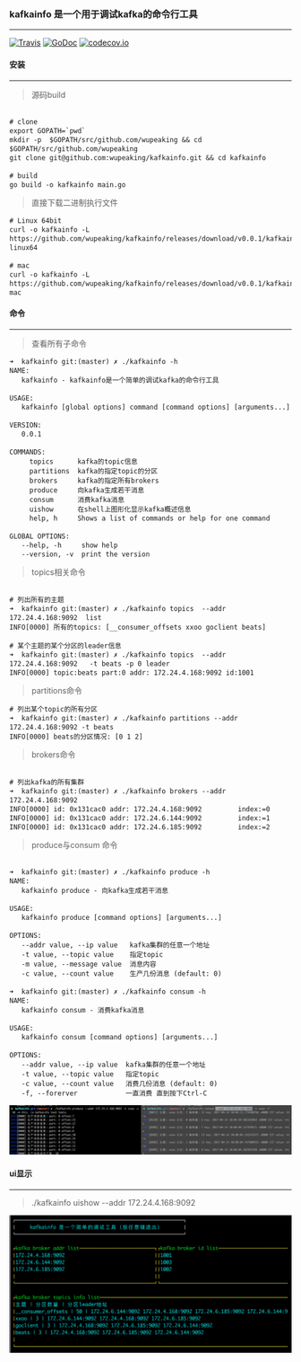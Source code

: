 ### kafkainfo 是一个用于调试kafka的命令行工具
------
[![Travis](https://travis-ci.org/wupeaking/kafkainfo.svg?branch=master)](https://travis-ci.org/wupeaking/kafkainfo)
[![GoDoc](https://godoc.org/github.com/wupeaking/kafkainfo?status.svg)](https://godoc.org/github.com/wupeaking/kafkainfo)
[![codecov.io](https://codecov.io/gh/wupeaking/kafkainfo/coverage.svg?branch=master)](https://codecov.io/gh/wupeaking/kafkainfo?branch=master)

#### 安装
------

> 源码build

```shell

# clone
export GOPATH=`pwd`
mkdir -p  $GOPATH/src/github.com/wupeaking && cd $GOPATH/src/github.com/wupeaking
git clone git@github.com:wupeaking/kafkainfo.git && cd kafkainfo

# build
go build -o kafkainfo main.go

```

> 直接下载二进制执行文件

```shell
# Linux 64bit
curl -o kafkainfo -L https://github.com/wupeaking/kafkainfo/releases/download/v0.0.1/kafkainfo-linux64

# mac
curl -o kafkainfo -L https://github.com/wupeaking/kafkainfo/releases/download/v0.0.1/kafkainfo-mac
```


#### 命令
------

> 查看所有子命令

```shell
➜  kafkainfo git:(master) ✗ ./kafkainfo -h
NAME:
   kafkainfo - kafkainfo是一个简单的调试kafka的命令行工具

USAGE:
   kafkainfo [global options] command [command options] [arguments...]

VERSION:
   0.0.1

COMMANDS:
     topics      kafka的topic信息
     partitions  kafka的指定topic的分区
     brokers     kafka的指定所有brokers
     produce     向kafka生成若干消息
     consum      消费kafka消息
     uishow      在shell上图形化显示kafka概述信息
     help, h     Shows a list of commands or help for one command

GLOBAL OPTIONS:
   --help, -h     show help
   --version, -v  print the version
```


> topics相关命令

```shell

# 列出所有的主题
➜  kafkainfo git:(master) ✗ ./kafkainfo topics  --addr 172.24.4.168:9092  list
INFO[0000] 所有的topics: [__consumer_offsets xxoo goclient beats]

# 某个主题的某个分区的leader信息
➜  kafkainfo git:(master) ✗ ./kafkainfo topics  --addr 172.24.4.168:9092   -t beats -p 0 leader
INFO[0000] topic:beats part:0 addr: 172.24.4.168:9092 id:1001
```


> partitions命令

```shell
# 列出某个topic的所有分区
➜  kafkainfo git:(master) ✗ ./kafkainfo partitions --addr 172.24.4.168:9092 -t beats
INFO[0000] beats的分区情况: [0 1 2]
```

> brokers命令

```shell

# 列出kafka的所有集群
➜  kafkainfo git:(master) ✗ ./kafkainfo brokers --addr 172.24.4.168:9092
INFO[0000] id: 0x131cac0 addr: 172.24.4.168:9092         index:=0
INFO[0000] id: 0x131cac0 addr: 172.24.6.144:9092         index:=1
INFO[0000] id: 0x131cac0 addr: 172.24.6.185:9092         index:=2
```

> produce与consum 命令

```shell

➜  kafkainfo git:(master) ✗ ./kafkainfo produce -h
NAME:
   kafkainfo produce - 向kafka生成若干消息

USAGE:
   kafkainfo produce [command options] [arguments...]

OPTIONS:
   --addr value, --ip value   kafka集群的任意一个地址
   -t value, --topic value    指定topic
   -m value, --message value  消息内容
   -c value, --count value    生产几份消息 (default: 0)

➜  kafkainfo git:(master) ✗ ./kafkainfo consum -h
NAME:
   kafkainfo consum - 消费kafka消息

USAGE:
   kafkainfo consum [command options] [arguments...]

OPTIONS:
   --addr value, --ip value  kafka集群的任意一个地址
   -t value, --topic value   指定topic
   -c value, --count value   消费几份消息 (default: 0)
   -f, --forerver            一直消费 直到按下Ctrl-C
```
![produce-consum](./doc/producs-consum.png)


#### ui显示
------

> ./kafkainfo uishow --addr 172.24.4.168:9092

![uishow](./doc/uishow.png)


